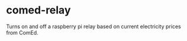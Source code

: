 # comed-relay

Turns on and off a raspberry pi relay based on current electricity prices from ComEd.
